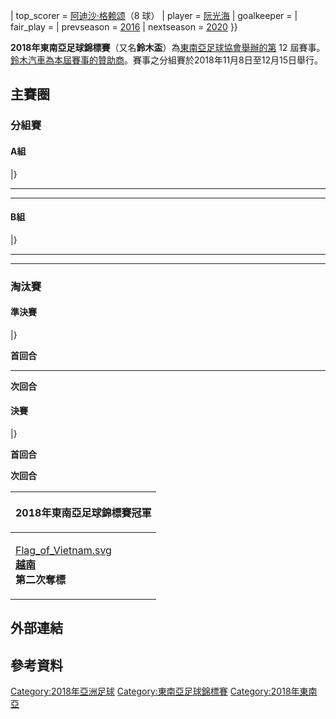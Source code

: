 | top_scorer =  [阿迪沙·格赖颂](../Page/阿迪沙·格赖颂.md "wikilink")（8 球） | player
=  [阮光海](../Page/阮光海_\(1997年出生\).md "wikilink") | goalkeeper = |
fair_play =  | prevseason = [2016](../Page/2016年東南亞足球錦標賽.md "wikilink")
| nextseason =
[2020](https://zh.wikipedia.org/wiki/2020年東南亞足球錦標賽 "wikilink")
}}

**2018年東南亞足球錦標賽**（又名**鈴木盃**）為[東南亞足球協會舉辦的第](../Page/東南亞足球協會.md "wikilink")
12
屆賽事。[鈴木汽車為本屆賽事的贊助商](https://zh.wikipedia.org/wiki/鈴木汽車 "wikilink")。賽事之分組賽於2018年11月8日至12月15日舉行。

## 主賽圈

### 分組賽

#### A組

|}

-----

-----

#### B組

|}

-----

-----

### 淘汰賽

#### 準決賽

|}

**首回合**

-----

**次回合**

#### 決賽

|}

**首回合**

**次回合**

<table>
<thead>
<tr class="header">
<th><p>2018年東南亞足球錦標賽冠軍</p></th>
</tr>
</thead>
<tbody>
<tr class="odd">
<td><p><a href="https://zh.wikipedia.org/wiki/File:Flag_of_Vietnam.svg" title="fig:Flag_of_Vietnam.svg">Flag_of_Vietnam.svg</a><br />
<strong><a href="../Page/越南國家足球隊.md" title="wikilink">越南</a></strong><br />
<strong>第二次奪標</strong></p></td>
</tr>
</tbody>
</table>

## 外部連結

## 參考資料

[Category:2018年亞洲足球](https://zh.wikipedia.org/wiki/Category:2018年亞洲足球 "wikilink")
[Category:東南亞足球錦標賽](https://zh.wikipedia.org/wiki/Category:東南亞足球錦標賽 "wikilink")
[Category:2018年東南亞](https://zh.wikipedia.org/wiki/Category:2018年東南亞 "wikilink")